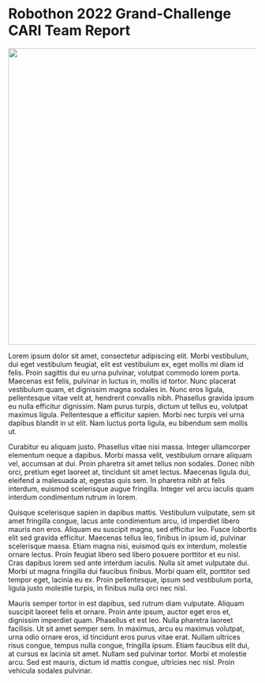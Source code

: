 # Robothon 2022 Grand-Challenge CARI Team Report

<p align="align">
  <img height="600" src="https://github.com/JRL-CARI-CNR-UNIBS/robothon2022_report/blob/master/images/Robothon_Setup_Without_Electromagnet.png">
</p>


Lorem ipsum dolor sit amet, consectetur adipiscing elit. Morbi vestibulum, dui eget vestibulum feugiat, elit est vestibulum ex, eget mollis mi diam id felis. Proin sagittis dui eu urna pulvinar, volutpat commodo lorem porta. Maecenas est felis, pulvinar in luctus in, mollis id tortor. Nunc placerat vestibulum quam, et dignissim magna sodales in. Nunc eros ligula, pellentesque vitae velit at, hendrerit convallis nibh. Phasellus gravida ipsum eu nulla efficitur dignissim. Nam purus turpis, dictum ut tellus eu, volutpat maximus ligula. Pellentesque a efficitur sapien. Morbi nec turpis vel urna dapibus blandit in ut elit. Nam luctus porta ligula, eu bibendum sem mollis ut.

Curabitur eu aliquam justo. Phasellus vitae nisi massa. Integer ullamcorper elementum neque a dapibus. Morbi massa velit, vestibulum ornare aliquam vel, accumsan at dui. Proin pharetra sit amet tellus non sodales. Donec nibh orci, pretium eget laoreet at, tincidunt sit amet lectus. Maecenas ligula dui, eleifend a malesuada at, egestas quis sem. In pharetra nibh at felis interdum, euismod scelerisque augue fringilla. Integer vel arcu iaculis quam interdum condimentum rutrum in lorem.

Quisque scelerisque sapien in dapibus mattis. Vestibulum vulputate, sem sit amet fringilla congue, lacus ante condimentum arcu, id imperdiet libero mauris non eros. Aliquam eu suscipit magna, sed efficitur leo. Fusce lobortis elit sed gravida efficitur. Maecenas tellus leo, finibus in ipsum id, pulvinar scelerisque massa. Etiam magna nisi, euismod quis ex interdum, molestie ornare lectus. Proin feugiat libero sed libero posuere porttitor et eu nisl. Cras dapibus lorem sed ante interdum iaculis. Nulla sit amet vulputate dui. Morbi ut magna fringilla dui faucibus finibus. Morbi quam elit, porttitor sed tempor eget, lacinia eu ex. Proin pellentesque, ipsum sed vestibulum porta, ligula justo molestie turpis, in finibus nulla orci nec nisl.

Mauris semper tortor in est dapibus, sed rutrum diam vulputate. Aliquam suscipit laoreet felis et ornare. Proin ante ipsum, auctor eget eros et, dignissim imperdiet quam. Phasellus et est leo. Nulla pharetra laoreet facilisis. Ut sit amet semper sem. In maximus, arcu eu maximus volutpat, urna odio ornare eros, id tincidunt eros purus vitae erat. Nullam ultrices risus congue, tempus nulla congue, fringilla ipsum. Etiam faucibus elit dui, at cursus ex lacinia sit amet. Nullam sed pulvinar tortor. Morbi et molestie arcu. Sed est mauris, dictum id mattis congue, ultricies nec nisl. Proin vehicula sodales pulvinar.